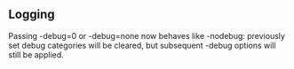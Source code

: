 Logging
---
Passing -debug=0 or -debug=none now behaves like -nodebug: previously set debug categories will be cleared, but subsequent -debug options will still be applied.
